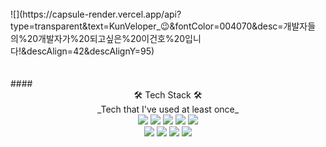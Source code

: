 <br />
<div>![](https://capsule-render.vercel.app/api?type=transparent&text=KunVeloper_😉&fontColor=004070&desc=개발자들의%20개발자가%20되고싶은%20이건호%20입니다!&descAlign=42&descAlignY=95)</div>
<br />
<br />
#### <center> 🛠 Tech Stack 🛠 </center>
<center>_Tech that I've used at least once_</center>
<center>
<img src="https://img.shields.io/badge/Python-1e415e?style=flat&logo=Python&logoColor=white"/>
<img src="https://img.shields.io/badge/C-5f92c6?style=flat&logo=C&logoColor=white"/>
<img src="https://img.shields.io/badge/C++-005694?style=flat&logo=C%2b%2b&logoColor=white"/>
<img src="https://img.shields.io/badge/React-46caf3?style=flat&logo=React&logoColor=white"/>
<img src="https://img.shields.io/badge/Javascript-ebd519?style=flat&logo=Javascript&logoColor=white&fontColor=white"/>
</center>
<center>
<img src="https://img.shields.io/badge/Prisma-27313f?style=flat&logo=prisma&logoColor=white"/>
<img src="https://img.shields.io/badge/ApolloGraphQL-a300f0?style=flat&logo=apollographql&logoColor=white"/>
<img src="https://img.shields.io/badge/Kubernetes-2e67d9?style=flat&logo=kubernetes&logoColor=white"/>
<img src="https://img.shields.io/badge/SQlite3-8dd1e4?style=flat&logo=sqlite&logoColor=white"/>
</center>
<!--
**kunholee98/kunholee98** is a ✨ _special_ ✨ repository because its `README.md` (this file) appears on your GitHub profile.

Here are some ideas to get you started:

- 🔭 I’m currently working on ...
- 🌱 I’m currently learning ...
- 👯 I’m looking to collaborate on ...
- 🤔 I’m looking for help with ...
- 💬 Ask me about ...
- 📫 How to reach me: ...
- 😄 Pronouns: ...
- ⚡ Fun fact: ...
-->


